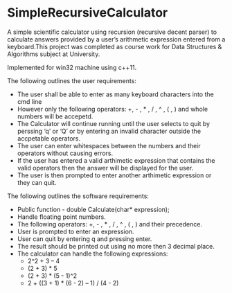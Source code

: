 # SimpleRecursiveCalculator 

A simple scientific calculator using recursion (recursive decent parser) to calculate answers provided by a user’s arithmetic expression entered from a keyboard.This project was completed as course work for Data Structures & Algorithms subject at University.

Implemented for win32 machine using c++11.

The following outlines the user requirements:
* The user shall be able to enter as many keyboard characters into the cmd line
* However only the following operators: +, - , * , / , ^ , ( , ) and whole numbers will be accepetd.
* The Calculator will continue running until the user selects to quit by perssing ‘q’ or ‘Q’ or by entering an invalid character outside the accpetable operators.
* The user can enter whitespaces between the numbers and their operators without causing errors.
* If the user has entered a valid arthimetic expression that contains the valid operators then the answer will be displayed for the user.
* The user is then prompted to enter another arthimetic expression or they can quit.

The following outlines the software requirements:
* Public function - double Calculate(char* expression);
* Handle floating point numbers.
* The following operators: +, - , * , / , ^ , ( , ) and their precedence.
* User is prompted to enter an expression.
* User can quit by entering q and pressing enter.
* The result should be printed out using no more then 3 decimal place.
* The calculator can handle the following expressions:
  * 2^2 + 3 – 4
  * (2 + 3) * 5
  * (2 + 3) * (5 - 1)^2
  * 2 + ((3 + 1) * (6 - 2) – 1) / (4 - 2)
